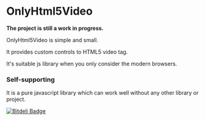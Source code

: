 # OnlyHtml5Video

<b>The project is still a work in progress. </b> 


OnlyHtml5Video is simple and small.

It provides custom controls to HTML5 video tag.

It's suitable js library when you only consider the modern browsers.

### Self-supporting
  It is a pure javascript library which can work well without any other library or project.

[![Bitdeli Badge](https://d2weczhvl823v0.cloudfront.net/mixflow/onlyhtml5video/trend.png)](https://bitdeli.com/free "Bitdeli Badge")
